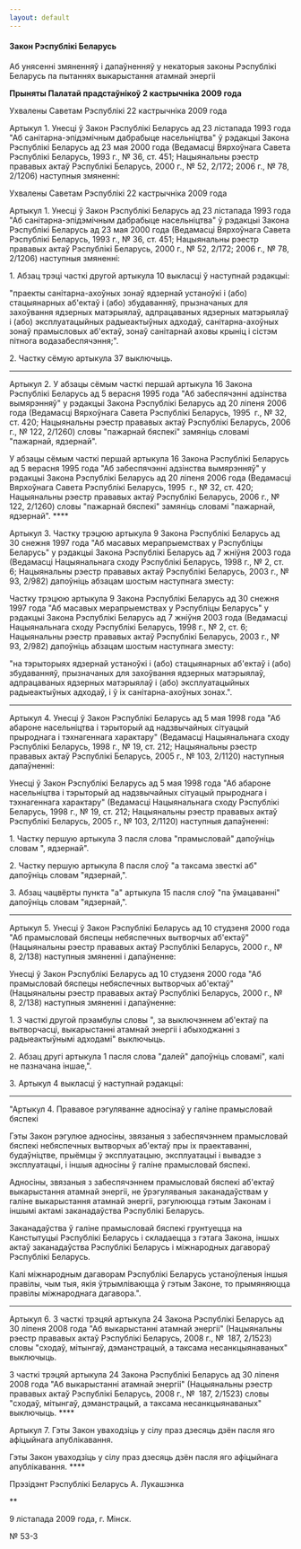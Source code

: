 ```yaml
---
layout: default
---
```


#### Закон Рэспублікі Беларусь  
Аб унясенні змяненняў і дапаўненняў у некаторыя законы Рэспублікі Беларусь па пытаннях выкарыстання атамнай энергіі

**Прыняты Палатай прадстаўнікоў 2 кастрычніка 2009 года**

Ухвалены Саветам Рэспублікі 22 кастрычніка 2009 года

Артыкул 1. Унесці ў Закон Рэспублікі Беларусь ад 23 лістапада 1993 года
"Аб санітарна-эпідэмічным дабрабыце насельніцтва" ў рэдакцыі Закона
Рэспублікі Беларусь ад 23 мая 2000 года (Ведамасці Вярхоўнага
Савета Рэспублікі Беларусь, 1993 г., № 36, ст. 451; Нацыянальны
рэестр прававых актаў Рэспублікі Беларусь, 2000 г., № 52, 2/172; 2006
г., № 78, 2/1206) наступныя змяненні:

Ухвалены Саветам Рэспублікі 22 кастрычніка 2009 года

Артыкул 1. Унесці ў Закон Рэспублікі Беларусь ад 23 лістапада 1993 года
"Аб санітарна-эпідэмічным дабрабыце насельніцтва" ў рэдакцыі Закона
Рэспублікі Беларусь ад 23 мая 2000 года (Ведамасці Вярхоўнага
Савета Рэспублікі Беларусь, 1993 г., № 36, ст. 451; Нацыянальны
рэестр прававых актаў Рэспублікі Беларусь, 2000 г., № 52, 2/172; 2006
г., № 78, 2/1206) наступныя змяненні:

1\. Абзац трэці часткі другой артыкула 10 выкласці ў наступнай рэдакцыі:

"праекты санітарна-ахоўных зонаў ядзернай устаноўкі і (або) стацыянарных
аб'ектаў і (або) збудаванняў, прызначаных для захоўвання ядзерных
матэрыялаў, адпрацаваных ядзерных матэрыялаў і (або)
эксплуатацыйных радыеактыўных адходаў, санітарна-ахоўных
зонаў прамысловых аб'ектаў, зонаў санітарнай аховы крыніц і сістэм
пітнога водазабеспячэння;".

2\. Частку сёмую артыкула 37 выключыць.

****

Артыкул 2. У абзацы сёмым часткі першай артыкула 16 Закона Рэспублікі
Беларусь ад 5 верасня 1995 года "Аб забеспячэнні адзінства
вымярэнняў" у рэдакцыі Закона Рэспублікі Беларусь ад 20 ліпеня
2006 года (Ведамасці Вярхоўнага Савета Рэспублікі Беларусь, 1995 г., №
32, ст. 420; Нацыянальны рэестр прававых актаў Рэспублікі Беларусь, 2006
г., № 122, 2/1260) словы "пажарнай бяспекі" замяніць словамі "пажарнай,
ядзернай".

У абзацы сёмым часткі першай артыкула 16 Закона Рэспублікі Беларусь ад 5
верасня 1995 года "Аб забеспячэнні адзінства вымярэнняў" у рэдакцыі
Закона Рэспублікі Беларусь ад 20 ліпеня 2006 года (Ведамасці
Вярхоўнага Савета Рэспублікі Беларусь, 1995 г., № 32, ст. 420;
Нацыянальны рэестр прававых актаў Рэспублікі Беларусь, 2006 г., №
122, 2/1260) словы "пажарнай бяспекі" замяніць словамі "пажарнай,
ядзернай". ****

Артыкул 3. Частку трэцюю артыкула 9 Закона Рэспублікі Беларусь ад 30
снежня 1997 года "Аб масавых мерапрыемствах у Рэспубліцы Беларусь" у
рэдакцыі Закона Рэспублікі Беларусь ад 7 жніўня 2003 года (Ведамасці
Нацыянальнага сходу Рэспублікі Беларусь, 1998 г., № 2, ст. 6;
Нацыянальны рэестр прававых актаў Рэспублікі Беларусь, 2003 г., №
93, 2/982) дапоўніць абзацам шостым наступнага зместу:

Частку трэцюю артыкула 9 Закона Рэспублікі Беларусь ад 30 снежня 1997
года "Аб масавых мерапрыемствах у Рэспубліцы Беларусь" у рэдакцыі
Закона Рэспублікі Беларусь ад 7 жніўня 2003 года (Ведамасці
Нацыянальнага сходу Рэспублікі Беларусь, 1998 г., № 2, ст. 6;
Нацыянальны рэестр прававых актаў Рэспублікі Беларусь, 2003 г., № 93,
2/982) дапоўніць абзацам шостым наступнага зместу:

"на тэрыторыях ядзернай устаноўкі і (або) стацыянарных аб'ектаў і (або)
збудаванняў, прызначаных для захоўвання ядзерных матэрыялаў,
адпрацаваных ядзерных матэрыялаў і (або) эксплуатацыйных
радыеактыўных адходаў, і ў іх санітарна-ахоўных зонах.".

****

Артыкул 4. Унесці ў Закон Рэспублікі Беларусь ад 5 мая 1998 года "Аб
абароне насельніцтва і тэрыторый ад надзвычайных сітуацый прыроднага
і тэхнагеннага характару" (Ведамасці Нацыянальнага сходу Рэспублікі
Беларусь, 1998 г., № 19, ст. 212; Нацыянальны рэестр прававых актаў
Рэспублікі Беларусь, 2005 г., № 103, 2/1120) наступныя дапаўненні:

Унесці ў Закон Рэспублікі Беларусь ад 5 мая 1998 года "Аб абароне
насельніцтва і тэрыторый ад надзвычайных сітуацый прыроднага і
тэхнагеннага характару" (Ведамасці Нацыянальнага сходу Рэспублікі
Беларусь, 1998 г., № 19, ст. 212; Нацыянальны рэестр прававых актаў
Рэспублікі Беларусь, 2005 г., № 103, 2/1120) наступныя дапаўненні:

1\. Частку першую артыкула 3 пасля слова "прамысловай" дапоўніць словам
", ядзернай".

2\. Частку першую артыкула 8 пасля слоў "а таксама звесткі аб" дапоўніць
словам "ядзернай,".

3\. Абзац чацвёрты пункта "а" артыкула 15 пасля слоў "па ўмацаванні"
дапоўніць словам "ядзернай,".

****

Артыкул 5. Унесці ў Закон Рэспублікі Беларусь ад 10 студзеня 2000 года
"Аб прамысловай бяспецы небяспечных вытворчых аб'ектаў" (Нацыянальны
рэестр прававых актаў Рэспублікі Беларусь, 2000 г., № 8, 2/138)
наступныя змяненні і дапаўненне:

Унесці ў Закон Рэспублікі Беларусь ад 10 студзеня 2000 года "Аб
прамысловай бяспецы небяспечных вытворчых аб'ектаў"
(Нацыянальны рэестр прававых актаў Рэспублікі Беларусь, 2000
г., № 8, 2/138) наступныя змяненні і дапаўненне:

1\. З часткі другой прэамбулы словы ", за выключэннем аб'ектаў па
вытворчасці, выкарыстанні атамнай энергіі і абыходжанні з
радыеактыўнымі адходамі" выключыць.

2\. Абзац другі артыкула 1 пасля слова "далей" дапоўніць словамі", калі
не пазначана іншае,".

3\. Артыкул 4 выкласці ў наступнай рэдакцыі:

****

"Артыкул 4. Прававое рэгуляванне адносінаў у галіне прамысловай бяспекі

Гэты Закон рэгулюе адносіны, звязаныя з забеспячэннем прамысловай
бяспекі небяспечных вытворчых аб'ектаў пры іх праектаванні,
будаўніцтве, прыёмцы ў эксплуатацыю, эксплуатацыі і вывадзе з
эксплуатацыі, і іншыя адносіны ў галіне прамысловай бяспекі.

Адносіны, звязаныя з забеспячэннем прамысловай бяспекі аб'ектаў
выкарыстання атамнай энергіі, не ўрэгуляваныя заканадаўствам у
галіне выкарыстання атамнай энергіі, рэгулююцца гэтым Законам і іншымі
актамі заканадаўства Рэспублікі Беларусь.

Заканадаўства ў галіне прамысловай бяспекі грунтуецца на Канстытуцыі
Рэспублікі Беларусь і складаецца з гэтага Закона, іншых актаў
заканадаўства Рэспублікі Беларусь і міжнародных дагавораў
Рэспублікі Беларусь.

Калі міжнародным дагаворам Рэспублікі Беларусь устаноўленыя іншыя
правілы, чым тыя, якія ўтрымліваюцца ў гэтым Законе, то
прымяняюцца правілы міжнароднага дагавора.".

****

Артыкул 6. З часткі трэцяй артыкула 24 Закона Рэспублікі Беларусь ад 30
ліпеня 2008 года "Аб выкарыстанні атамнай энергіі" (Нацыянальны рэестр
прававых актаў Рэспублікі Беларусь, 2008 г., № 187, 2/1523) словы
"сходаў, мітынгаў, дэманстрацый, а таксама несанкцыянаваных"
выключыць.

З часткі трэцяй артыкула 24 Закона Рэспублікі Беларусь ад 30 ліпеня 2008
года "Аб выкарыстанні атамнай энергіі" (Нацыянальны рэестр прававых
актаў Рэспублікі Беларусь, 2008 г., № 187, 2/1523) словы "сходаў,
мітынгаў, дэманстрацый, а таксама несанкцыянаваных" выключыць. ****

Артыкул 7. Гэты Закон уваходзіць у сілу праз дзесяць дзён пасля яго
афіцыйнага апублікавання.

Гэты Закон уваходзіць у сілу праз дзесяць дзён пасля яго афіцыйнага
апублікавання. ****

Прэзідэнт Рэспублікі Беларусь А. Лукашэнка

**

9 лістапада 2009 года, г. Мінск.

№ 53-З
